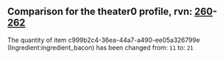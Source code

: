 ## Comparison for the theater0 profile, rvn: [260](https://github.com/PRO100KatYT/FortniteProfileRevisions/tree/main/profiles/theater0/260%20theater0.json)-[262](https://github.com/PRO100KatYT/FortniteProfileRevisions/tree/main/profiles/theater0/262%20theater0.json)

The quantity of item c999b2c4-36ea-44a7-a490-ee05a326799e (Ingredient:ingredient_bacon) has been changed from: `11` to: `21`
<br><br>
